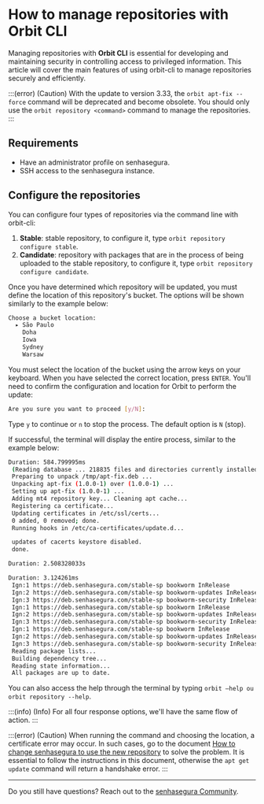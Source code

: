 # How to manage repositories with Orbit CLI

Managing repositories with **Orbit CLI** is essential for developing and maintaining security in controlling access to privileged information. This article will cover the main features of using orbit-cli to manage repositories securely and efficiently.

:::(error) (Caution)
With the update to version 3.33, the `orbit apt-fix --force` command will be deprecated and become obsolete. You should only use the `orbit repository <command>` command to manage the repositories.
:::

## Requirements
- Have an administrator profile on senhasegura.
- SSH access to the senhasegura instance.

## Configure the repositories
You can configure four types of repositories via the command line with orbit-cli:
1. **Stable**: stable repository, to configure it, type `orbit repository configure stable`.
2. **Candidate**: repository with packages that are in the process of being uploaded to the stable repository, to configure it, type `orbit repository configure candidate`.

Once you have determined which repository will be updated, you must define the location of this repository's bucket. The options will be shown similarly to the example below:

```bash
Choose a bucket location:
  ▸ São Paulo
    Doha
    Iowa
    Sydney
    Warsaw
```
You must select the location of the bucket using the arrow keys on your keyboard. When you have selected the correct location, press `ENTER`. You'll need to confirm the configuration and location for Orbit to perform the update:

```bash
Are you sure you want to proceed [y/N]:
```
Type `y` to continue or `n` to stop the process. The default option is `N` (stop).

If successful, the terminal will display the entire process, similar to the example below:

```bash
Duration: 584.799995ms
 (Reading database ... 218835 files and directories currently installed.)
 Preparing to unpack /tmp/apt-fix.deb ...
 Unpacking apt-fix (1.0.0-1) over (1.0.0-1) ...
 Setting up apt-fix (1.0.0-1) ...
 Adding mt4 repository key... Cleaning apt cache...
 Registering ca certificate...
 Updating certificates in /etc/ssl/certs...
 0 added, 0 removed; done.
 Running hooks in /etc/ca-certificates/update.d...

 updates of cacerts keystore disabled.
 done.

Duration: 2.508328033s

Duration: 3.124261ms
 Ign:1 https://deb.senhasegura.com/stable-sp bookworm InRelease
 Ign:2 https://deb.senhasegura.com/stable-sp bookworm-updates InRelease
 Ign:3 https://deb.senhasegura.com/stable-sp bookworm-security InRelease
 Ign:1 https://deb.senhasegura.com/stable-sp bookworm InRelease
 Ign:2 https://deb.senhasegura.com/stable-sp bookworm-updates InRelease
 Ign:3 https://deb.senhasegura.com/stable-sp bookworm-security InRelease
 Ign:1 https://deb.senhasegura.com/stable-sp bookworm InRelease
 Ign:2 https://deb.senhasegura.com/stable-sp bookworm-updates InRelease
 Ign:3 https://deb.senhasegura.com/stable-sp bookworm-security InRelease
 Reading package lists...
 Building dependency tree...
 Reading state information...
 All packages are up to date.
```
You can also access the help through the terminal by typing `orbit –help ou orbit repository --help`. 

:::(info) (Info)
For all four response options, we'll have the same flow of action.
:::

:::(error) (Caution)
When running the command and choosing the location, a certificate error may occur. In such cases, go to the document [How to change senhasegura to use the new repository](/v4/docs/installation-how-to-change-senhasegura-to-use-the-new-repository) to solve the problem. It is essential to follow the instructions in this document, otherwise the `apt get update` command will return a handshake error.
:::


***
Do you still have questions? Reach out to the [senhasegura Community](https://community.senhasegura.io/).